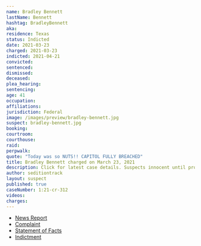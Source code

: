 ```yaml
---
name: Bradley Bennett
lastName: Bennett
hashtag: BradleyBennett
aka:
residence: Texas
status: Indicted
date: 2021-03-23
charged: 2021-03-23
indicted: 2021-04-21
convicted:
sentenced:
dismissed:
deceased:
plea_hearing:
sentencing:
age: 41
occupation:
affiliations:
jurisdiction: Federal
image: /images/preview/bradley-bennett.jpg
suspect: bradley-bennett.jpg
booking:
courtroom:
courthouse:
raid:
perpwalk:
quote: "Today was so NUTS!! CAPITOL FULLY BREACHED"
title: Bradley Bennett charged on March 23, 2021
description: Click for latest case details. Suspects innocent until proven guilty.
author: seditiontrack
layout: suspect
published: true
caseNumber: 1:21-cr-312
videos:
charges:
---
```

- [News Report](https://www.houstonpublicmedia.org/articles/news/criminal-justice/2021/03/30/394724/texas-lifestyle-coach-and-her-boyfriend-arrested-for-joining-capitol-insurrection-fbi-says/)
- [Complaint](https://www.justice.gov/usao-dc/case-multi-defendant/file/1386551/download)
- [Statement of Facts](https://www.justice.gov/usao-dc/case-multi-defendant/file/1386556/download)
- [Indictment](https://www.justice.gov/usao-dc/case-multi-defendant/file/1389451/download)
